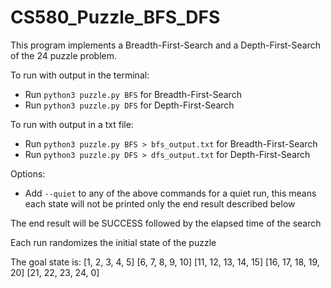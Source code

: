 # CS580_Puzzle_BFS_DFS
This program implements a Breadth-First-Search and a Depth-First-Search of the 24 puzzle problem.

To run with output in the terminal:
- Run `python3 puzzle.py BFS` for Breadth-First-Search
- Run `python3 puzzle.py DFS` for Depth-First-Search

To run with output in a txt file:
- Run `python3 puzzle.py BFS > bfs_output.txt` for Breadth-First-Search
- Run `python3 puzzle.py DFS > dfs_output.txt` for Depth-First-Search

Options:
- Add `--quiet` to any of the above commands for a quiet run, this means each state will not be printed only the end result described below

The end result will be SUCCESS followed by the elapsed time of the search

Each run randomizes the initial state of the puzzle

The goal state is:
[1,   2,  3,  4,  5]
[6,   7,  8,  9, 10]
[11, 12, 13, 14, 15]
[16, 17, 18, 19, 20]
[21, 22, 23, 24,  0]

